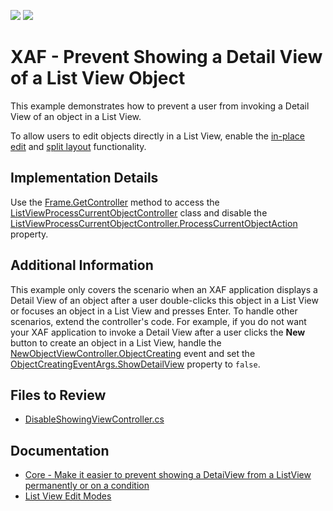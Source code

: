 <!-- default badges list -->
[![](https://img.shields.io/badge/Open_in_DevExpress_Support_Center-FF7200?style=flat-square&logo=DevExpress&logoColor=white)](https://supportcenter.devexpress.com/ticket/details/E622)
[![](https://img.shields.io/badge/📖_How_to_use_DevExpress_Examples-e9f6fc?style=flat-square)](https://docs.devexpress.com/GeneralInformation/403183)
<!-- default badges end -->

# XAF - Prevent Showing a Detail View of a List View Object

This example demonstrates how to prevent a user from invoking a Detail View of an object in a List View.

To allow users to edit objects directly in a List View, enable the [in-place edit](https://docs.devexpress.com/eXpressAppFramework/113249/ui-construction/views/list-view-edit-modes#in-place-editing) and [split layout](https://docs.devexpress.com/eXpressAppFramework/113249/ui-construction/views/list-view-edit-modes#split-layout-the-masterdetailmode-property) functionality.

## Implementation Details

Use the [Frame.GetController<ControllerType>](https://docs.devexpress.com/eXpressAppFramework/DevExpress.ExpressApp.Frame.GetController--1) method to access the [ListViewProcessCurrentObjectController](https://docs.devexpress.com/eXpressAppFramework/DevExpress.ExpressApp.SystemModule.ListViewProcessCurrentObjectController) class and disable the [ListViewProcessCurrentObjectController.ProcessCurrentObjectAction](https://docs.devexpress.com/eXpressAppFramework/DevExpress.ExpressApp.SystemModule.ListViewProcessCurrentObjectController.ProcessCurrentObjectAction) property.

## Additional Information
  
This example only covers the scenario when an XAF application displays a Detail View of an object after a user double-clicks this object in a List View or focuses an object in a List View and presses Enter. To handle other scenarios, extend the controller's code. For example, if you do not want your XAF application to invoke a Detail View after a user clicks the **New** button to create an object in a List View, handle the [NewObjectViewController.ObjectCreating](https://docs.devexpress.com/eXpressAppFramework/DevExpress.ExpressApp.SystemModule.NewObjectViewController.ObjectCreating) event and set the [ObjectCreatingEventArgs.ShowDetailView](https://docs.devexpress.com/eXpressAppFramework/DevExpress.ExpressApp.SystemModule.ObjectCreatingEventArgs.ShowDetailView) property to `false`.
  
## Files to Review

* [DisableShowingViewController.cs](./CS/EFCore/MySolution/MySolution.Module/Controllers/DisableShowingViewController.cs)
  
## Documentation

* [Core - Make it easier to prevent showing a DetaiView from a ListView permanently or on a condition](https://supportcenter.devexpress.com/ticket/details/s34026/core-make-it-easier-to-prevent-showing-a-detaiview-from-a-listview-permanently-or-on-a)
* [List View Edit Modes](https://docs.devexpress.com/eXpressAppFramework/113249/ui-construction/views/list-view-edit-modes)
